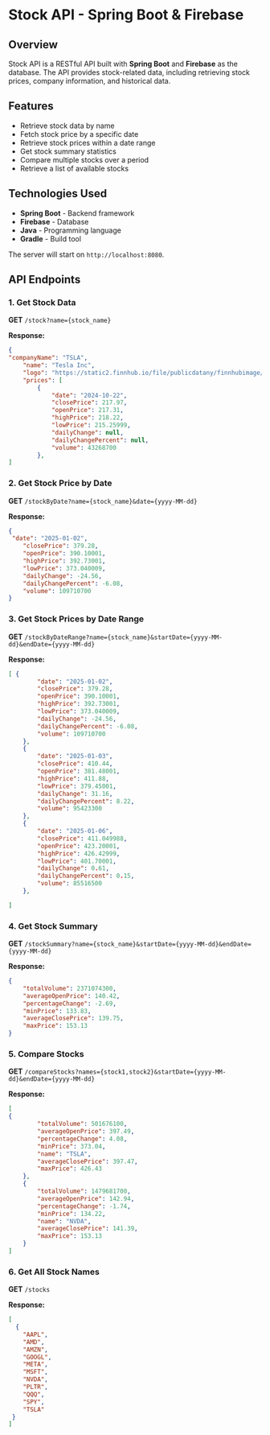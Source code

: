 # Stock API - Spring Boot & Firebase

## Overview

Stock API is a RESTful API built with **Spring Boot** and **Firebase** as the database. The API provides stock-related data, including retrieving stock prices, company information, and historical data.

## Features

- Retrieve stock data by name
- Fetch stock price by a specific date
- Retrieve stock prices within a date range
- Get stock summary statistics
- Compare multiple stocks over a period
- Retrieve a list of available stocks

## Technologies Used

- **Spring Boot** - Backend framework
- **Firebase** -  Database
- **Java** - Programming language
- **Gradle** - Build tool

The server will start on `http://localhost:8080`.

## API Endpoints

### 1. Get Stock Data

**GET** `/stock?name={stock_name}`

**Response:**

```json
{
"companyName": "TSLA",
    "name": "Tesla Inc",
    "logo": "https://static2.finnhub.io/file/publicdatany/finnhubimage/stock_logo/TSLA.png",
    "prices": [
        {
            "date": "2024-10-22",
            "closePrice": 217.97,
            "openPrice": 217.31,
            "highPrice": 218.22,
            "lowPrice": 215.25999,
            "dailyChange": null,
            "dailyChangePercent": null,
            "volume": 43268700
        },
]
```

### 2. Get Stock Price by Date

**GET** `/stockByDate?name={stock_name}&date={yyyy-MM-dd}`

**Response:**

```json
{
 "date": "2025-01-02",
    "closePrice": 379.28,
    "openPrice": 390.10001,
    "highPrice": 392.73001,
    "lowPrice": 373.040009,
    "dailyChange": -24.56,
    "dailyChangePercent": -6.08,
    "volume": 109710700
}
```

### 3. Get Stock Prices by Date Range

**GET** `/stockByDateRange?name={stock_name}&startDate={yyyy-MM-dd}&endDate={yyyy-MM-dd}`

**Response:**

```json
[ {
        "date": "2025-01-02",
        "closePrice": 379.28,
        "openPrice": 390.10001,
        "highPrice": 392.73001,
        "lowPrice": 373.040009,
        "dailyChange": -24.56,
        "dailyChangePercent": -6.08,
        "volume": 109710700
    },
    {
        "date": "2025-01-03",
        "closePrice": 410.44,
        "openPrice": 381.48001,
        "highPrice": 411.88,
        "lowPrice": 379.45001,
        "dailyChange": 31.16,
        "dailyChangePercent": 8.22,
        "volume": 95423300
    },
    {
        "date": "2025-01-06",
        "closePrice": 411.049988,
        "openPrice": 423.20001,
        "highPrice": 426.42999,
        "lowPrice": 401.70001,
        "dailyChange": 0.61,
        "dailyChangePercent": 0.15,
        "volume": 85516500
    },

]
```

### 4. Get Stock Summary

**GET** `/stockSummary?name={stock_name}&startDate={yyyy-MM-dd}&endDate={yyyy-MM-dd}`

**Response:**

```json
{
    "totalVolume": 2371074300,
    "averageOpenPrice": 140.42,
    "percentageChange": -2.69,
    "minPrice": 133.83,
    "averageClosePrice": 139.75,
    "maxPrice": 153.13
}
```

### 5. Compare Stocks

**GET** `/compareStocks?names={stock1,stock2}&startDate={yyyy-MM-dd}&endDate={yyyy-MM-dd}`

**Response:**

```json
[
{
        "totalVolume": 501676100,
        "averageOpenPrice": 397.49,
        "percentageChange": 4.08,
        "minPrice": 373.04,
        "name": "TSLA",
        "averageClosePrice": 397.47,
        "maxPrice": 426.43
    },
    {
        "totalVolume": 1479681700,
        "averageOpenPrice": 142.94,
        "percentageChange": -1.74,
        "minPrice": 134.22,
        "name": "NVDA",
        "averageClosePrice": 141.39,
        "maxPrice": 153.13
    }
]
```

### 6. Get All Stock Names

**GET** `/stocks`

**Response:**

```json
[
  {
    "AAPL",
    "AMD",
    "AMZN",
    "GOOGL",
    "META",
    "MSFT",
    "NVDA",
    "PLTR",
    "QQQ",
    "SPY",
    "TSLA"
 }
]
```


